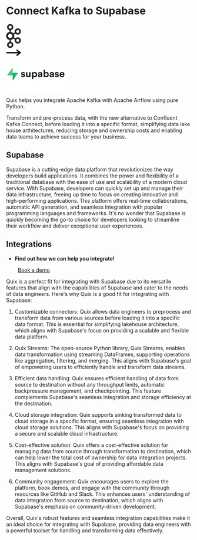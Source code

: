 # Connect Kafka to Supabase

<div class="connect-images cards blog-grid-card" markdown>
<div>
<img src="../images/kafka_logo.png" width="40px" />
</div>
<div>
<img src="../images/arrow.svg" width="40px" />
</div>
<div>
<img src="./images/supabase_1.jpg" />
</div>
</div>

Quix helps you integrate Apache Kafka with Apache Airflow using pure Python.

Transform and pre-process data, with the new alternative to Confluent Kafka Connect, before loading it into a specific format, simplifying data lake house arthitectures, reducing storage and ownership costs and enabling data teams to achieve success for your business.

## Supabase

Supabase is a cutting-edge data platform that revolutionizes the way developers build applications. It combines the power and flexibility of a traditional database with the ease of use and scalability of a modern cloud service. With Supabase, developers can quickly set up and manage their data infrastructure, freeing up time to focus on creating innovative and high-performing applications. This platform offers real-time collaborations, automatic API generation, and seamless integration with popular programming languages and frameworks. It's no wonder that Supabase is quickly becoming the go-to choice for developers looking to streamline their workflow and deliver exceptional user experiences.

## Integrations

<div class="grid cards" markdown>

- __Find out how we can help you integrate!__

    <a class="md-button md-button--primary" href="https://share.hsforms.com/1iW0TmZzKQMChk0lxd_tGiw4yjw2?__hstc=175542013.2303933fbd746c0ac86d9ccbe9bc9100.1728383268831.1729603416735.1729620918855.31&__hssc=175542013.1.1729620918855&__hsfp=2132701734" target="_blank" style="margin:.5rem;">Book a demo</a>

</div>


Quix is a perfect fit for integrating with Supabase due to its versatile features that align with the capabilities of Supabase and cater to the needs of data engineers. Here's why Quix is a good fit for integrating with Supabase:

1. Customizable connectors: Quix allows data engineers to preprocess and transform data from various sources before loading it into a specific data format. This is essential for simplifying lakehouse architecture, which aligns with Supabase's focus on providing a scalable and flexible data platform.

2. Quix Streams: The open-source Python library, Quix Streams, enables data transformation using streaming DataFrames, supporting operations like aggregation, filtering, and merging. This aligns with Supabase's goal of empowering users to efficiently handle and transform data streams.

3. Efficient data handling: Quix ensures efficient handling of data from source to destination without any throughput limits, automatic backpressure management, and checkpointing. This feature complements Supabase's seamless integration and storage efficiency at the destination.

4. Cloud storage integration: Quix supports sinking transformed data to cloud storage in a specific format, ensuring seamless integration with cloud storage solutions. This aligns with Supabase's focus on providing a secure and scalable cloud infrastructure.

5. Cost-effective solution: Quix offers a cost-effective solution for managing data from source through transformation to destination, which can help lower the total cost of ownership for data integration projects. This aligns with Supabase's goal of providing affordable data management solutions.

6. Community engagement: Quix encourages users to explore the platform, book demos, and engage with the community through resources like GitHub and Slack. This enhances users' understanding of data integration from source to destination, which aligns with Supabase's emphasis on community-driven development.

Overall, Quix's robust features and seamless integration capabilities make it an ideal choice for integrating with Supabase, providing data engineers with a powerful toolset for handling and transforming data effectively.

